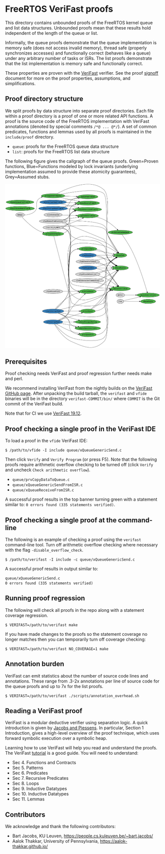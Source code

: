 # FreeRTOS VeriFast proofs

This directory contains unbounded proofs of the FreeRTOS kernel queue and list
data structures. Unbounded proofs mean that these results hold independent of
the length of the queue or list.

Informally, the queue proofs demonstrate that the queue implementation is
memory safe (does not access invalid memory), thread safe (properly
synchronizes accesses) and functionally correct (behaves like a queue) under
any arbitrary number of tasks or ISRs. The list proofs demonstrate that the
list implementation is memory safe and functionally correct.

These properties are proven with the
[VeriFast](https://github.com/verifast/verifast) verifier. See the proof
[signoff](docs/signoff.md) document for more on the proof properties,
assumptions, and simplifications.

## Proof directory structure

We split proofs by data structure into separate proof directories. Each file
within a proof directory is a proof of one or more related API functions. A
proof is the source code of the FreeRTOS implementation with VeriFast
annotations (denoted by special comments `/*@ ... @*/`). A set of common
predicates, functions and lemmas used by all proofs is maintained in the
`include/proof` directory.

  - `queue`: proofs for the FreeRTOS queue data structure
  - `list`: proofs for the FreeRTOS list data structure

The following figure gives the callgraph of the queue proofs. Green=Proven
functions, Blue=Functions modeled by lock invariants (underlying implementation
assumed to provide these atomicity guarantees), Grey=Assumed stubs.

![Queue proof callgraph](docs/callgraph.png?raw=true "Queue proofs")

## Prerequisites

Proof checking needs VeriFast and proof regression further needs make and perl.

We recommend installing VeriFast from the nightly builds on the [VeriFast
GitHub page](https://github.com/verifast/verifast). After unpacking the build
tarball, the `verifast` and `vfide` binaries will be in the directory
`verifast-COMMIT/bin/` where `COMMIT` is the Git commit of the VeriFast build.

Note that for CI we use [VeriFast 19.12](https://github.com/verifast/verifast/releases).

## Proof checking a single proof in the VeriFast IDE

To load a proof in the `vfide` VeriFast IDE:

```
$ /path/to/vfide -I include queue/xQueueGenericSend.c
```

Then click `Verify` and `Verify Program` (or press F5). Note that the following
proofs require arithmetic overflow checking to be turned off (click `Verify`
and uncheck `Check arithmetic overflow`).

  - `queue/prvCopyDataToQueue.c`
  - `queue/xQueueGenericSendFromISR.c`
  - `queue/xQueueReceiveFromISR.c`

A successful proof results in the top banner turning green with a statement
similar to: `0 errors found (335 statements verified)`.

## Proof checking a single proof at the command-line

The following is an example of checking a proof using the `verifast`
command-line tool. Turn off arithmetic overflow checking where necessary with
the flag `-disable_overflow_check`.

```
$ /path/to/verifast -I include -c queue/xQueueGenericSend.c
```

A successful proof results in output similar to:

```
queue/xQueueGenericSend.c
0 errors found (335 statements verified)
```

## Running proof regression

The following will check all proofs in the repo along with a statement coverage
regression.

```
$ VERIFAST=/path/to/verifast make
```

If you have made changes to the proofs so the statement coverage no longer
matches then you can temporarily turn off coverage checking:

```
$ VERIFAST=/path/to/verifast NO_COVERAGE=1 make
```

## Annotation burden

VeriFast can emit statistics about the number of source code lines and
annotations. These range from .3-2x annotations per line of source code for the
queue proofs and up to 7x for the list proofs.

```
$ VERIFAST=/path/to/verifast ./scripts/annotation_overhead.sh
```

## Reading a VeriFast proof

VeriFast is a modular deductive verifier using separation logic. A quick
introduction is given by [Jacobs and Piessens][1]. In particular, Section 1
Introduction, gives a high-level overview of the proof technique, which uses
forward symbolic execution over a symbolic heap.

Learning how to use VeriFast will help you read and understand the proofs. The
VeriFast [tutorial][2] is a good guide. You will need to understand:

  - Sec 4. Functions and Contracts
  - Sec 5. Patterns
  - Sec 6. Predicates
  - Sec 7. Recursive Predicates
  - Sec 8. Loops
  - Sec 9. Inductive Datatypes
  - Sec 10. Inductive Datatypes
  - Sec 11. Lemmas

[1]: https://people.cs.kuleuven.be/~bart.jacobs/verifast/verifast.pdf
[2]: https://people.cs.kuleuven.be/~bart.jacobs/verifast/tutorial.pdf

## Contributors

We acknowledge and thank the following contributors:

  - Bart Jacobs, KU Leuven, https://people.cs.kuleuven.be/~bart.jacobs/
  - Aalok Thakkar, University of Pennsylvania, https://aalok-thakkar.github.io/
